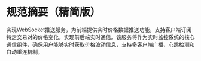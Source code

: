 # 规范摘要（精简版）

实现WebSocket推送服务，为前端提供实时价格数据推送功能，支持客户端订阅特定交易对的价格变化，实现前后端实时通信。该服务将作为实时监控系统的核心通信组件，确保用户能够实时获取价格波动信息，支持多客户端广播、心跳检测和自动重连机制。

